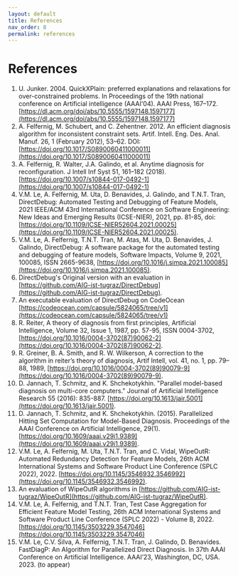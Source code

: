 ```yaml
---
layout: default
title: References
nav_order: 8
permalink: references
---
```


# References

1. U. Junker. 2004. QuickXPlain: preferred explanations and relaxations for over-constrained problems. In Proceedings of the 19th national conference on Artificial intelligence (AAAI'04). AAAI Press, 167–172. [https://dl.acm.org/doi/abs/10.5555/1597148.1597177](https://dl.acm.org/doi/abs/10.5555/1597148.1597177)
2. A. Felfernig, M. Schubert, and C. Zehentner. 2012. An efficient diagnosis algorithm for inconsistent constraint sets. Artif. Intell. Eng. Des. Anal. Manuf. 26, 1 (February 2012), 53–62. DOI:[https://doi.org/10.1017/S0890060411000011](https://doi.org/10.1017/S0890060411000011)
3. A. Felfernig, R. Walter, J.A. Galindo, et al. Anytime diagnosis for reconfiguration. J Intell Inf Syst 51, 161–182 (2018). [https://doi.org/10.1007/s10844-017-0492-1](https://doi.org/10.1007/s10844-017-0492-1)
4. V.M. Le, A. Felfernig, M. Uta, D. Benavides, J. Galindo, and T.N.T. Tran, DirectDebug: Automated Testing and Debugging of Feature Models, 2021 IEEE/ACM 43rd International Conference on Software Engineering: New Ideas and Emerging Results (ICSE-NIER), 2021, pp. 81-85, doi: [https://doi.org/10.1109/ICSE-NIER52604.2021.00025](https://doi.org/10.1109/ICSE-NIER52604.2021.00025).
5. V.M. Le, A. Felfernig, T.N.T. Tran, M. Atas, M. Uta, D. Benavides, J. Galindo, DirectDebug: A software package for the automated testing and debugging of feature models, Software Impacts, Volume 9, 2021, 100085, ISSN 2665-9638, [https://doi.org/10.1016/j.simpa.2021.100085](https://doi.org/10.1016/j.simpa.2021.100085).
6. DirectDebug's Original version with an evaluation in [https://github.com/AIG-ist-tugraz/DirectDebug](https://github.com/AIG-ist-tugraz/DirectDebug).
7. An executable evaluation of DirectDebug on CodeOcean [https://codeocean.com/capsule/5824065/tree/v1](https://codeocean.com/capsule/5824065/tree/v1)
8. R. Reiter, A theory of diagnosis from first principles, Artificial Intelligence, Volume 32, Issue 1, 1987, pp. 57-95, ISSN 0004-3702, [https://doi.org/10.1016/0004-3702(87)90062-2](https://doi.org/10.1016/0004-3702(87)90062-2).
9. R. Greiner, B. A. Smith, and R. W. Wilkerson, A correction to the algorithm in reiter’s theory of diagnosis, Artif Intell, vol. 41, no. 1, pp. 79–88, 1989, [https://doi.org/10.1016/0004-3702(89)90079-9](https://doi.org/10.1016/0004-3702(89)90079-9).
10. D. Jannach, T. Schmitz, and K. Shchekotykhin. "Parallel model-based diagnosis on multi-core computers." Journal of Artificial Intelligence Research 55 (2016): 835-887. [https://doi.org/10.1613/jair.5001](https://doi.org/10.1613/jair.5001).
11. D. Jannach, T. Schmitz, and K. Shchekotykhin. (2015). Parallelized Hitting Set Computation for Model-Based Diagnosis. Proceedings of the AAAI Conference on Artificial Intelligence, 29(1). [https://doi.org/10.1609/aaai.v29i1.9389](https://doi.org/10.1609/aaai.v29i1.9389).
12. V.M. Le, A. Felfernig, M. Uta, T.N.T. Tran, and C. Vidal, WipeOutR: Automated Redundancy Detection for Feature Models, 26th ACM International Systems and Software Product Line Conference (SPLC 2022), 2022. [https://doi.org/10.1145/3546932.3546992](https://doi.org/10.1145/3546932.3546992).
13. An evaluation of WipeOutR algorithms in [https://github.com/AIG-ist-tugraz/WipeOutR](https://github.com/AIG-ist-tugraz/WipeOutR).
14. V.M. Le, A. Felfernig, and T.N.T. Tran, Test Case Aggregation for Efficient Feature Model Testing, 26th ACM International Systems and Software Product Line Conference (SPLC 2022) - Volume B, 2022. [https://doi.org/10.1145/3503229.3547046](https://doi.org/10.1145/3503229.3547046)
15. V.M. Le, C.V. Silva, A. Felfernig, T.N.T. Tran, J. Galindo, D. Benavides. FastDiagP: An Algorithm for Parallelized Direct Diagnosis. In 37th AAAI Conference on Artificial Intelligence. AAAI’23, Washington, DC, USA. 2023. (to appear)